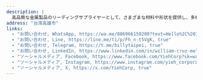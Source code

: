 ```yaml
---
description: |
  高品質な金属製品のリーディングサプライヤーとして、さまざまな材料や形状を提供し、多様な産業および商業ニーズに対応しています。
address: "台湾高雄市"
links:
  - "お問い合わせ, WhatsApp, https://wa.me/886966159200?text=Hello%2C%20I%27m%20interested%20in%20learning%20more%20about%20your%20products, true"
  - "お問い合わせ, Line, https://line.me/ti/p/Fh_n-t5VgK, true"
  - "お問い合わせ, Telegram, https://t.me/billytaipei, true"
  - "お問い合わせ, LinkedIn, https://www.linkedin.com/in/william-cruz-molina-39150347/, true"
  - "ソーシャルメディア, Facebook, https://www.facebook.com/YiehCorp?sk=wall, true"
  - "ソーシャルメディア, Instagram, https://www.instagram.com/yieh_corporation/, true"
  - "ソーシャルメディア, X, https://x.com/YiehCorp, true"
---
```

